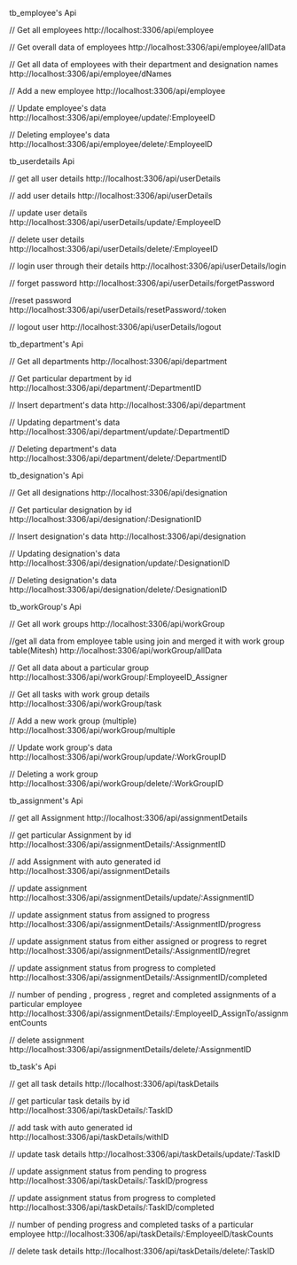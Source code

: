tb_employee's Api

// Get all employees
http://localhost:3306/api/employee

// Get overall data of employees
http://localhost:3306/api/employee/allData

// Get all data of employees with their department and designation names
http://localhost:3306/api/employee/dNames

// Add a new employee
http://localhost:3306/api/employee

// Update employee's data
http://localhost:3306/api/employee/update/:EmployeeID

// Deleting employee's data
http://localhost:3306/api/employee/delete/:EmployeeID


tb_userdetails Api

// get all user details
http://localhost:3306/api/userDetails

// add user details
http://localhost:3306/api/userDetails

// update user details
http://localhost:3306/api/userDetails/update/:EmployeeID

// delete user details
http://localhost:3306/api/userDetails/delete/:EmployeeID

// login user through their details
http://localhost:3306/api/userDetails/login

// forget password
http://localhost:3306/api/userDetails/forgetPassword

//reset password
http://localhost:3306/api/userDetails/resetPassword/:token

// logout user
http://localhost:3306/api/userDetails/logout


tb_department's Api

// Get all departments
http://localhost:3306/api/department

// Get particular department by id
http://localhost:3306/api/department/:DepartmentID

// Insert department's data
http://localhost:3306/api/department

// Updating department's data
http://localhost:3306/api/department/update/:DepartmentID

// Deleting department's data
http://localhost:3306/api/department/delete/:DepartmentID


tb_designation's Api

// Get all designations
http://localhost:3306/api/designation

// Get particular designation by id
http://localhost:3306/api/designation/:DesignationID

// Insert designation's data
http://localhost:3306/api/designation

// Updating designation's data
http://localhost:3306/api/designation/update/:DesignationID

// Deleting designation's data
http://localhost:3306/api/designation/delete/:DesignationID


tb_workGroup's Api

// Get all work groups
http://localhost:3306/api/workGroup

//get all data from employee table using join and merged it with work group table(Mitesh)
http://localhost:3306/api/workGroup/allData

// Get all data about a particular group
http://localhost:3306/api/workGroup/:EmployeeID_Assigner

// Get all tasks with work group details  
http://localhost:3306/api/workGroup/task

// Add a new work group (multiple)
http://localhost:3306/api/workGroup/multiple

// Update work group's data
http://localhost:3306/api/workGroup/update/:WorkGroupID

// Deleting a work group
http://localhost:3306/api/workGroup/delete/:WorkGroupID


tb_assignment's Api

// get all Assignment
http://localhost:3306/api/assignmentDetails

// get particular Assignment by id
http://localhost:3306/api/assignmentDetails/:AssignmentID

// add Assignment with auto generated id
http://localhost:3306/api/assignmentDetails

// update assignment
http://localhost:3306/api/assignmentDetails/update/:AssignmentID

// update assignment status from assigned to progress
http://localhost:3306/api/assignmentDetails/:AssignmentID/progress

// update assignment status from either assigned or progress to regret
http://localhost:3306/api/assignmentDetails/:AssignmentID/regret

// update assignment status from progress to completed
http://localhost:3306/api/assignmentDetails/:AssignmentID/completed

// number of pending , progress , regret and completed assignments of a particular employee
http://localhost:3306/api/assignmentDetails/:EmployeeID_AssignTo/assignmentCounts

// delete assignment
http://localhost:3306/api/assignmentDetails/delete/:AssignmentID


tb_task's Api

// get all task details
http://localhost:3306/api/taskDetails

// get particular task details by id
http://localhost:3306/api/taskDetails/:TaskID

// add task with auto generated id
http://localhost:3306/api/taskDetails/withID

// update task details
http://localhost:3306/api/taskDetails/update/:TaskID

// update assignment status from pending to progress
http://localhost:3306/api/taskDetails/:TaskID/progress

// update assignment status from progress to completed
http://localhost:3306/api/taskDetails/:TaskID/completed

// number of pending progress and completed tasks of a particular employee
http://localhost:3306/api/taskDetails/:EmployeeID/taskCounts

// delete task details
http://localhost:3306/api/taskDetails/delete/:TaskID